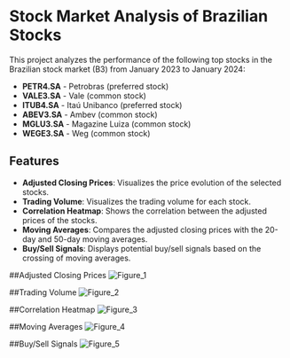# Stock Market Analysis of Brazilian Stocks

This project analyzes the performance of the following top stocks in the Brazilian stock market (B3) from January 2023 to January 2024:

- **PETR4.SA** - Petrobras (preferred stock)
- **VALE3.SA** - Vale (common stock)
- **ITUB4.SA** - Itaú Unibanco (preferred stock)
- **ABEV3.SA** - Ambev (common stock)
- **MGLU3.SA** - Magazine Luiza (common stock)
- **WEGE3.SA** - Weg (common stock)

## Features

- **Adjusted Closing Prices**: Visualizes the price evolution of the selected stocks.
- **Trading Volume**: Visualizes the trading volume for each stock.
- **Correlation Heatmap**: Shows the correlation between the adjusted prices of the stocks.
- **Moving Averages**: Compares the adjusted closing prices with the 20-day and 50-day moving averages.
- **Buy/Sell Signals**: Displays potential buy/sell signals based on the crossing of moving averages.
  
##Adjusted Closing Prices
![Figure_1](https://github.com/user-attachments/assets/997962a3-0cbb-4bdf-a6b0-d6eb0480da64)

##Trading Volume
![Figure_2](https://github.com/user-attachments/assets/07a2ad07-3df6-4b79-91a4-cd0114062e67)

##Correlation Heatmap
![Figure_3](https://github.com/user-attachments/assets/c3aec414-f45a-4b50-94b4-825a0ead209a)

##Moving Averages
![Figure_4](https://github.com/user-attachments/assets/d891b0b5-a41c-4a53-9aa4-dc4a0d9c573b)

##Buy/Sell Signals
![Figure_5](https://github.com/user-attachments/assets/db874644-042b-4e1f-9be3-d77d2f2a86da)


